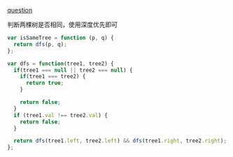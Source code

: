 [question](https://leetcode.com/problems/same-tree/)

判断两棵树是否相同，使用深度优先即可

```js
var isSameTree = function (p, q) {
  return dfs(p, q);
};

var dfs = function(tree1, tree2) {
  if(tree1 === null || tree2 === null) {
    if(tree1 === tree2) {
      return true;
    }

    return false;
  }
  if (tree1.val !== tree2.val) {
    return false;
  }

  return dfs(tree1.left, tree2.left) && dfs(tree1.right, tree2.right);
};
```
